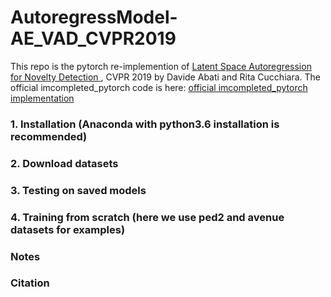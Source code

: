 # AutoregressModel-AE_VAD_CVPR2019
This repo is the pytorch re-implemention of [Latent Space Autoregression for Novelty Detection
](https://arxiv.org/abs/1807.01653), CVPR 2019 by Davide Abati and Rita Cucchiara. The official imcompleted_pytorch code is here: 
[official imcompleted_pytorch implementation](https://github.com/aimagelab/novelty-detection)

### 1. Installation (Anaconda with python3.6 installation is recommended)

### 2. Download datasets

### 3. Testing on saved models

### 4. Training from scratch (here we use ped2 and avenue datasets for examples)

### Notes

### Citation
